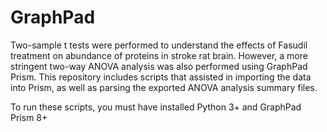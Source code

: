 # GraphPad

Two-sample t tests were performed to understand the effects of Fasudil treatment on abundance of proteins in stroke rat brain. However, a more stringent two-way ANOVA analysis was also performed using GraphPad Prism. This repository includes scripts that assisted in importing the data into Prism, as well as parsing the exported ANOVA analysis summary files. 

To run these scripts, you must have installed Python 3+ and GraphPad Prism 8+
